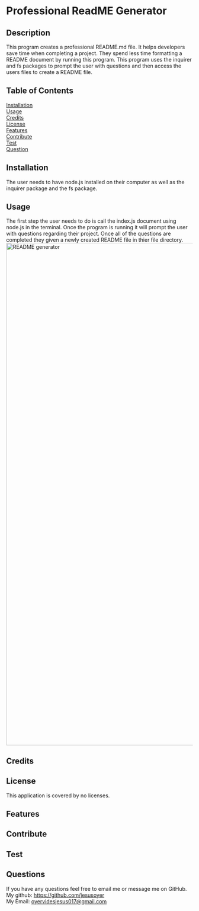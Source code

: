 
 
# Professional ReadME Generator
## Description
This program creates a professional README.md file. It helps 
developers save time when completing a project. They spend less time formatting a README document by running this program. This program uses the inquirer and fs packages to prompt the user with questions and then access the users files to create a README file.

## Table of Contents
[Installation](#installation)<br>
[Usage](#usage)<br>
[Credits](#credits)<br>
[License](#license)<br>
[Features](#features)<br>
[Contribute](#contribute)<br>
[Test](#test)<br>
[Question](#question)<br>

## Installation
The user needs to have node.js installed on their computer as well as the inquirer package and the fs package.

## Usage
The first step the user needs to do is call the index.js document using node.js in the terminal. Once the program is running it will prompt the user with questions regarding their project. Once all of the questions are completed they given a newly created README file in thier file directory.<br>
<img width="1357" alt="README generator" src="https://user-images.githubusercontent.com/88277371/167919134-ef0febce-3a85-44a9-a0cb-4dc6997dc0a2.png">

## Credits



## License
This application is covered by no licenses.

## Features


## Contribute


## Test


## Questions
If you have any questions feel free to email me or message me on GitHub.<br>
My github: https://github.com/jesusoyer<br>
My Email: oyervidesjesus017@gmail.com





